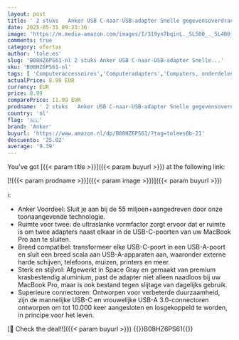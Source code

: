 ```yaml
---
layout: post
title: ' 2 stuks   Anker USB C-naar-USB-adapter Snelle gegevensoverdracht  USB-C naar USB 3.0 vrouwelijke adapter voor MacBook Pro 2020  iPad Pro 2020  Samsung Notebook 9  Dell XPS en meer Type C-apparaten'
date: 2025-05-31 09:23:36
image: 'https://m.media-amazon.com/images/I/319yn7bqinL._SL500_._SL400_.jpg'
comments: true
category: ofertas
author: 'tole.es'
slug: 'B08HZ6PS61-nl 2 stuks Anker USB C-naar-USB-adapter Snelle...'
sku: 'B08HZ6PS61-nl'
tags: [ 'Computeraccessoires','Computeradapters','Computers, onderdelen & accessoires','Elektronica','USB naar USB-adapters','anker','🇳🇱', ]
actualPrice: 8.99 EUR
currency: EUR
price: 8.99
comparePrice: 11.99 EUR
prodname: ' 2 stuks   Anker USB C-naar-USB-adapter Snelle gegevensoverdracht  USB-C naar USB 3.0 vrouwelijke adapter voor MacBook Pro 2020  iPad Pro 2020  Samsung Notebook 9  Dell XPS en meer Type C-apparaten'
country: 'nl'
flag: '🇳🇱'
brand: 'Anker'
buyurl: 'https://www.amazon.nl/dp/B08HZ6PS61/?tag=tolees0b-21'
descuento: '25.02'
average: '9.39'
---
```


You've got [{{< param title >}}]({{< param buyurl >}}) at the following link:

[![{{< param prodname >}}]({{< param image >}})]({{< param buyurl >}})

ℹ️:

- Anker Voordeel: Sluit je aan bij de 55 miljoen+aangedreven door onze toonaangevende technologie.
- Ruimte voor twee: de ultraslanke vormfactor zorgt ervoor dat er ruimte is om twee adapters naast elkaar in de USB-C-poorten van uw MacBook Pro aan te sluiten.
- Breed compatibel: transformeer elke USB-C-poort in een USB-A-poort en sluit een breed scala aan USB-A-apparaten aan, waaronder externe harde schijven, telefoons, muizen, printers en meer.
- Sterk en stijlvol: Afgewerkt in Space Gray en gemaakt van premium krasbestendig aluminium, past de adapter niet alleen naadloos bij uw MacBook Pro, maar is ook bestand tegen slijtage van dagelijks gebruik.
- Superieure connectoren: Ontworpen voor verbeterde duurzaamheid, zijn de mannelijke USB-C en vrouwelijke USB-A 3.0-connectoren ontworpen om tot 10.000 keer aangesloten en losgekoppeld te worden, in principe voor het leven.

[🛒 Check the deal!!]({{< param buyurl >}})
{{<world>}}B08HZ6PS61{{</world>}}
